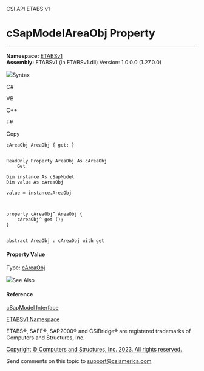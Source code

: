 ﻿

CSI API ETABS v1

# cSapModelAreaObj Property  
  
---  
  
**Namespace:** [ETABSv1](2780f1b8-2033-5289-2298-1cdb2a7508d9.htm)  
**Assembly:** ETABSv1 (in ETABSv1.dll) Version: 1.0.0.0 (1.27.0.0)

![](../icons/SectionExpanded.png)Syntax

C#

VB

C++

F#

Copy

    
    
    cAreaObj AreaObj { get; }
    
    
    ReadOnly Property AreaObj As cAreaObj
    	Get
    
    Dim instance As cSapModel
    Dim value As cAreaObj
    
    value = instance.AreaObj
    
    
    
    property cAreaObj^ AreaObj {
    	cAreaObj^ get ();
    }
    
    
    abstract AreaObj : cAreaObj with get
    

#### Property Value

Type: [cAreaObj](2cda9b42-232e-6821-8caa-dc87fd84fed0.htm)

![](../icons/SectionExpanded.png)See Also

#### Reference

[cSapModel Interface](fe0b0096-9fef-56a3-9d57-cdef76e0f611.htm)

[ETABSv1 Namespace](2780f1b8-2033-5289-2298-1cdb2a7508d9.htm)

ETABS®, SAFE®, SAP2000® and CSiBridge® are registered trademarks of Computers
and Structures, Inc.  

[Copyright © Computers and Structures, Inc. 2023. All rights
reserved.](http://www.csiamerica.com)

Send comments on this topic to
[support@csiamerica.com](mailto:support%40csiamerica.com?Subject=CSI%20API%20ETABS%20v1)

